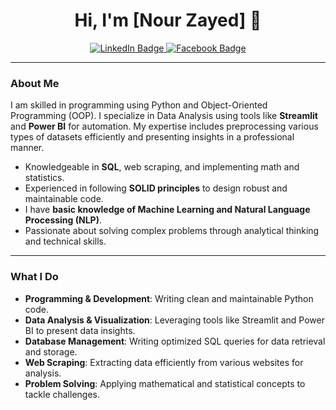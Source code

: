 <h1 align="center">Hi, I'm [Nour Zayed] 👋</h1>
<p align="center">

  <a href="https://www.linkedin.com/in/nour-zayed-7n7074292/">
    <img src="https://img.shields.io/badge/linkedin-%230077B5?style=flat&logo=linkedin&logoColor=white" alt="LinkedIn Badge"/>
  </a>

  <a href="https://www.facebook.com/profile.php?id=100072914674968&mibextid=ZbWKwL">
    <img src="https://img.shields.io/badge/facebook-%231877F2?style=flat&logo=facebook&logoColor=white" alt="Facebook Badge"/>
  </a>
</p>


---

### About Me
I am skilled in programming using Python and Object-Oriented Programming (OOP). I specialize in Data Analysis using tools like **Streamlit** and **Power BI** for automation. My expertise includes preprocessing various types of datasets efficiently and presenting insights in a professional manner.

- Knowledgeable in **SQL**, web scraping, and implementing math and statistics.
- Experienced in following **SOLID principles** to design robust and maintainable code.
- I have **basic knowledge of Machine Learning and Natural Language Processing (NLP)**.
- Passionate about solving complex problems through analytical thinking and technical skills.

---

### What I Do
- **Programming & Development**: Writing clean and maintainable Python code.
- **Data Analysis & Visualization**: Leveraging tools like Streamlit and Power BI to present data insights.
- **Database Management**: Writing optimized SQL queries for data retrieval and storage.
- **Web Scraping**: Extracting data efficiently from various websites for analysis.
- **Problem Solving**: Applying mathematical and statistical concepts to tackle challenges.
